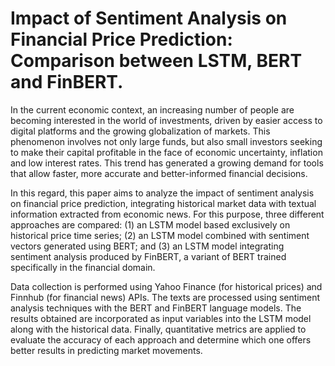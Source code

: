 # Impact of Sentiment Analysis on Financial Price Prediction: Comparison between LSTM, BERT and FinBERT.

In the current economic context, an increasing number of people are becoming interested in the world of investments, driven by easier access to digital platforms and the growing globalization of markets. This phenomenon involves not only large funds, but also small investors seeking to make their capital profitable in the face of economic uncertainty, inflation and low interest rates. This trend has generated a growing demand for tools that allow faster, more accurate and better-informed financial decisions.

In this regard, this paper aims to analyze the impact of sentiment analysis on financial price prediction, integrating historical market data with textual information extracted from economic news. For this purpose, three different approaches are compared: (1) an LSTM model based exclusively on historical price time series; (2) an LSTM model combined with sentiment vectors generated using BERT; and (3) an LSTM model integrating sentiment analysis produced by FinBERT, a variant of BERT trained specifically in the financial domain.

Data collection is performed using Yahoo Finance (for historical prices) and Finnhub (for financial news) APIs. The texts are processed using sentiment analysis techniques with the BERT and FinBERT language models. The results obtained are incorporated as input variables into the LSTM model along with the historical data. Finally, quantitative metrics are applied to evaluate the accuracy of each approach and determine which one offers better results in predicting market movements.
